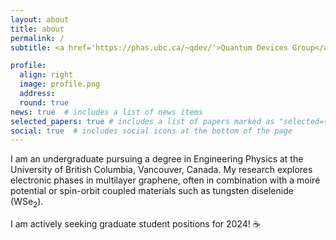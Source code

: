 ```yaml
---
layout: about
title: about
permalink: /
subtitle: <a href='https://phas.ubc.ca/~qdev/'>Quantum Devices Group</a>, UBC, Vancouver

profile:
  align: right
  image: profile.png
  address: 
  round: true
news: true  # includes a list of news items
selected_papers: true # includes a list of papers marked as "selected={true}"
social: true  # includes social icons at the bottom of the page
---
```


I am an undergraduate pursuing a degree in Engineering Physics at the University of British Columbia, Vancouver, Canada. My research explores electronic phases in multilayer graphene, often in combination with a moiré potential or spin-orbit coupled materials such as tungsten diselenide (WSe<sub>2</sub>). 

I am actively seeking graduate student positions for 2024! ☕